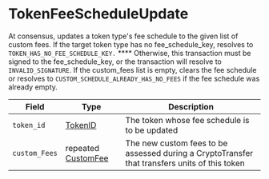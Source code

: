 # TokenFeeScheduleUpdate

At consensus, updates a token type's fee schedule to the given list of custom fees. If the target token type has no fee\_schedule\_key, resolves to `TOKEN_HAS_NO_FEE_SCHEDULE_KEY.` \*\*\*\* Otherwise, this transaction must be signed to the fee\_schedule\_key, or the transaction will resolve to `INVALID_SIGNATURE`. If the custom\_fees list is empty, clears the fee schedule or resolves to `CUSTOM_SCHEDULE_ALREADY_HAS_NO_FEES` if the fee schedule was already empty.

| Field         | Type                                          | Description                                                                                   |
| ------------- | --------------------------------------------- | --------------------------------------------------------------------------------------------- |
| `token_id`    | [TokenID](../miscellaneous/tokenid.md)        | The token whose fee schedule is to be updated                                                 |
| `custom_Fees` | repeated [CustomFee](customfees/customfee.md) | The new custom fees to be assessed during a CryptoTransfer that transfers units of this token |
